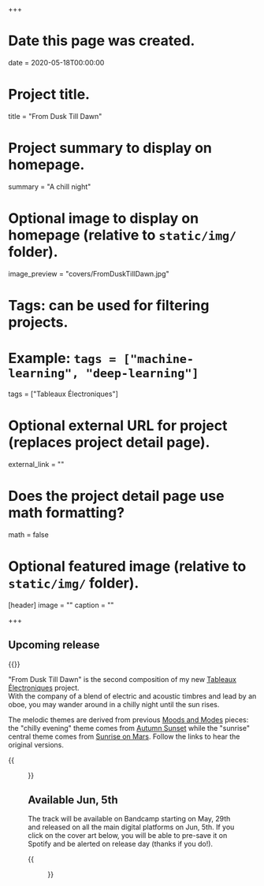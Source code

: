 +++
# Date this page was created.
date = 2020-05-18T00:00:00

# Project title.
title = "From Dusk Till Dawn"

# Project summary to display on homepage.
summary = "A chill night"

# Optional image to display on homepage (relative to `static/img/` folder).
image_preview = "covers/FromDuskTillDawn.jpg"

# Tags: can be used for filtering projects.
# Example: `tags = ["machine-learning", "deep-learning"]`
tags = ["Tableaux Électroniques"]

# Optional external URL for project (replaces project detail page).
external_link = ""

# Does the project detail page use math formatting?
math = false

# Optional featured image (relative to `static/img/` folder).
[header]
image = ""
caption = ""

+++

## Upcoming release

{{<bandcamp title="From Dusk Till Dawn" track="4197097085" link="https://skeeboo.bandcamp.com/track/from-dusk-till-dawn">}}

"From Dusk Till Dawn" is the second composition of my new [Tableaux Électroniques](/post/tableaux_electroniques) project.</br>
With the company of a blend of electric and acoustic timbres and lead by an oboe, you may wander around in a chilly night until the sun rises.

The melodic themes are derived from previous [Moods and Modes](/post/moods_and_modes) pieces: the "chilly evening" theme comes from [Autumn Sunset](/music/autumn_sunset) while the "sunrise" central theme comes from [Sunrise on Mars](/music/sunrise_on_mars). Follow the links to hear the original versions.

{{<figure src="/img/covers/FromDuskTillDawn.jpg" width="320" link="https://distrokid.com/hyperfollow/skeeboo/from-dusk-till-dawn" target="_blank">}}

## Available Jun, 5th

The track will be available on Bandcamp starting on May, 29th and released on all the main digital platforms on Jun, 5th.
If you click on the cover art below, you will be able to pre-save it on Spotify and be alerted on release day (thanks if you do!).

{{<figure src="/img/covers/FromDuskTillDawn.jpg" width="320" link="https://distrokid.com/hyperfollow/skeeboo/from-dusk-till-dawn" target="_blank">}}
